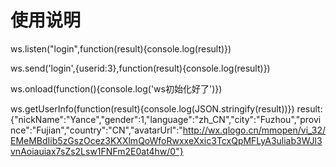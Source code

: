 # 使用说明


ws.listen("login",function(result){console.log(result)})

ws.send('login',{userid:3},function(result){console.log(result)})

ws.onload(function(){console.log('ws初始化好了')})


ws.getUserInfo(function(result){console.log(JSON.stringify(result))})
result:
{"nickName":"Yance","gender":1,"language":"zh_CN","city":"Fuzhou","province":"Fujian","country":"CN","avatarUrl":"http://wx.qlogo.cn/mmopen/vi_32/EMeMBdIib5zGszOcez3KXXlmQoWfoRwxxeXxic3TcxQpMFLyA3uliab3WJl3vnAoiauiax7sZs2Lsw1FNFm2E0at4hw/0"}